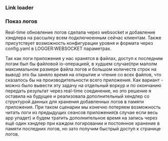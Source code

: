 ### Link loader


### Показ логов
Real-time обновление логов сделала через websocket и добавление хэндлера на рассылку всем подключюенным сейчас клиентам.
Также присутствует возможность конфигурации уровня и формата через config.yaml в LOGGER:WEBSOCKET параметрах.

Так как логи приложения у нас хранятся в файлах, доступ к последним логам был бы файловой io-операцией, в худшем случае(при малолм максимальном размере файла логов и большом количеств строк на вывод) это бы заняло время на открытие и чтение со всех файлов, что сказалось бы на производительности всего приложения. Как вариант - можно было вывести эту задачу на отдельный воркур и по окончанию передать результат через real-time соединение, но это решение я оставила на будущее и реализовала дополнительный хендлер со структурой данных для хранения добавленных логов в памяти приложения. 
При таком сценарии мы конечно потеряем возможность читать логи из предыдущих сеансов приложения(в случае если весь app упадет) и будем тратить дополнительное время на запись через ещё один хэндлер при каждом логировании и постоянное хранение в памяти последних логов, но зато получим быстрый доступ к странице логов.
